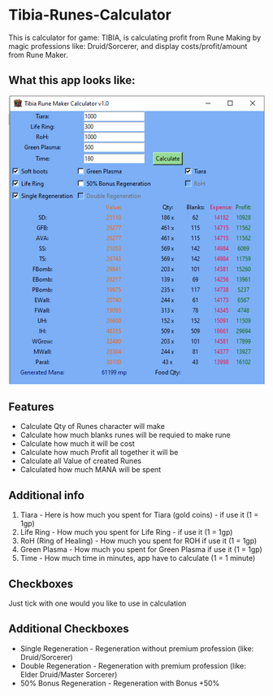 # Tibia-Runes-Calculator
This is calculator for game: TIBIA, is calculating profit from Rune Making by magic professions like: Druid/Sorcerer, and display costs/profit/amount from Rune Maker.

## What this app looks like:
![alt_text](https://github.com/mtmak9/Tibia_Rune_Calculator/blob/Projects/TibiaRunes_screen.png)

## Features
- Calculate Qty of Runes character will make
- Calculate how much blanks runes will be requied to make rune
- Calculate how much it will be cost
- Calculate how much Profit all together it will be
- Calculate all Value of created Runes
- Calculated how much MANA will be spent

## Additional info

1. Tiara - Here is how much you spent for Tiara (gold coins) - if use it (1 = 1gp)
2. Life Ring - How much you spent for Life Ring - if use it (1 = 1gp)
3. RoH (Ring of Healing) - How much you spent for ROH if use it (1 = 1gp)
4. Green Plasma - How much you spent for Green Plasma if use it (1 = 1gp)
5. Time - How much time in minutes, app have to calculate (1 = 1 minute)

## Checkboxes
Just tick with one would you like to use in calculation

## Additional Checkboxes
- Single Regeneration - Regeneration without premium profession (like: Druid/Sorcerer)
- Double Regeneration - Regeneration with premium profession (like: Elder Druid/Master Sorcerer)
- 50% Bonus Regeneration - Regeneration with Bonus +50%
